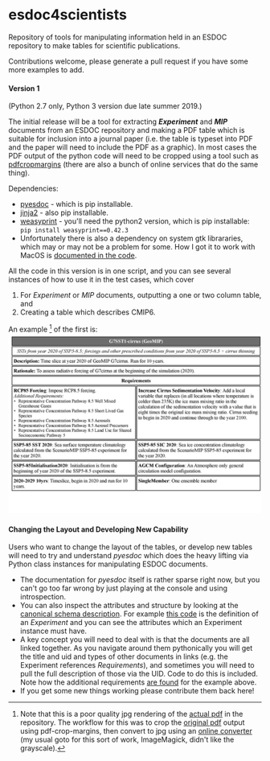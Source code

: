 # esdoc4scientists

Repository of tools for manipulating information held in an ESDOC repository to make tables for scientific publications.

Contributions welcome, please generate a pull request if you have some more examples to add.

#### Version 1

(Python 2.7 only, Python 3 version due late summer 2019.)

The initial release will be a tool for extracting **_Experiment_** and **_MIP_** documents from an ESDOC repository and making a PDF table which is suitable for inclusion into a journal paper (i.e. the table is typeset into PDF and the paper will need to include the PDF as a graphic). In most cases the PDF output of the python code will need to be cropped using a tool such as [pdfcropmargins](https://github.com/abarker/pdfCropMargins) (there are also a bunch of online services that do the same thing).

Dependencies:

* [pyesdoc](https://pypi.org/project/pyesdoc/) - which is pip installable.
* [jinja2](http://jinja.pocoo.org/docs/2.10/intro/#installation) - also pip installable.
* [weasyprint]() - you'll need the python2 version, which is pip installable:    
	`pip install weasyprint==0.42.3`
* Unfortunately there is also a dependency on system gtk librararies, which may or may not be a problem for some. How I got it to work with MacOS is [documented in the code](https://github.com/bnlawrence/esdoc4scientists/blob/ad64f25f111ff7f7a3b6d1de3d96ebe6a89eaeb0/experiment.py#L12).

All the code in this version is in one script, and you can see several instances of how to use it in the test cases, which cover

1. For _Experiment_  or _MIP_ documents, outputting a one or two column table, and
2. Creating a table which describes CMIP6.

An example [^fn] of the first is: ![expected_output/doubleExperiment.pdf](expected_output/double_cropped.jpg)

[^fn]: Note that this is a poor quality jpg rendering of the [actual pdf](expected_output/double_cropped.pdf) in the repository. The workflow for this was to crop the [original pdf](expected_output/double.pdf) output using pdf-crop-margins, then convert to jpg using an [online converter](http://convert-my-image.com/PdfToJpg) (my usual goto for this sort of work, ImageMagick, didn't like the grayscale).

#### Changing the Layout and Developing New Capability

Users who want to change the layout of the tables, or develop new tables will need to try and understand  _pyesdoc_ which does the heavy lifting via Python class instances for manipulating ESDOC documents. 

* The documentation for _pyesdoc_ itself is rather sparse right now, but you can't go too far wrong by just playing at the console and using introspection. 
* You can also inspect the attributes and structure by looking at the [canonical schema description](https://github.com/ES-DOC/esdoc-cim-v2-schema). For example [this code](https://github.com/ES-DOC/esdoc-cim-v2-schema/blob/bdf6e8268da0e0ba7f7bc3252644042fc79c3434/designing_classes.py#L173) is the definition of an _Experiment_ and you can see the attributes which an Experiment instance must have.
* A key concept you will need to deal with is that the documents are all linked together. As you navigate around them pythonically you will get the title and uid and types of other documents in links (e.g. the Experiment references _Requirements_), and sometimes you will need to pull the full description of those via the UID. Code to do this is included. Note how the additional requirements [are found](https://github.com/bnlawrence/esdoc4scientists/blob/ad64f25f111ff7f7a3b6d1de3d96ebe6a89eaeb0/experiment.py#L226) for the example above.
*  If you get some new things working please contribute them back here!






